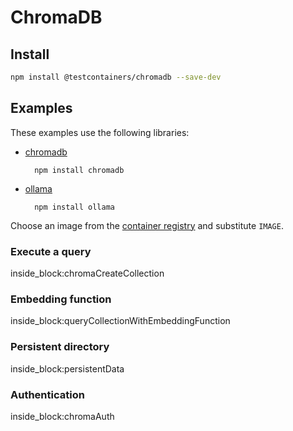 # ChromaDB

## Install

```bash
npm install @testcontainers/chromadb --save-dev
```

## Examples

These examples use the following libraries:

- [chromadb](https://www.npmjs.com/package/chromadb)

        npm install chromadb

- [ollama](https://www.npmjs.com/package/ollama)

        npm install ollama

Choose an image from the [container registry](https://hub.docker.com/r/chromadb/chroma) and substitute `IMAGE`.

### Execute a query

<!--codeinclude-->
[](../../packages/modules/chromadb/src/chromadb-container.test.ts) inside_block:chromaCreateCollection
<!--/codeinclude-->

### Embedding function

<!--codeinclude-->
[](../../packages/modules/chromadb/src/chromadb-container.test.ts) inside_block:queryCollectionWithEmbeddingFunction
<!--/codeinclude-->

### Persistent directory

<!--codeinclude-->
[](../../packages/modules/chromadb/src/chromadb-container.test.ts) inside_block:persistentData
<!--/codeinclude-->

### Authentication

<!--codeinclude-->
[](../../packages/modules/chromadb/src/chromadb-container.test.ts) inside_block:chromaAuth
<!--/codeinclude-->
